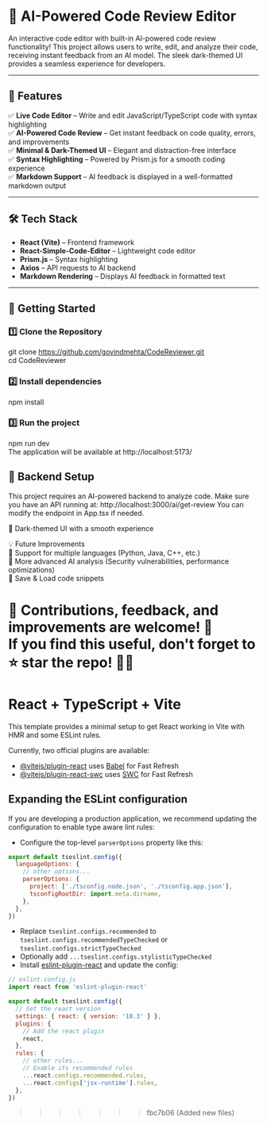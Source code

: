 # 🚀 AI-Powered Code Review Editor  

An interactive code editor with built-in AI-powered code review functionality! This project allows users to write, edit, and analyze their code, receiving instant feedback from an AI model. The sleek dark-themed UI provides a seamless experience for developers.  

---

## 📌 Features  

✅ **Live Code Editor** – Write and edit JavaScript/TypeScript code with syntax highlighting  
✅ **AI-Powered Code Review** – Get instant feedback on code quality, errors, and improvements  
✅ **Minimal & Dark-Themed UI** – Elegant and distraction-free interface  
✅ **Syntax Highlighting** – Powered by Prism.js for a smooth coding experience  
✅ **Markdown Support** – AI feedback is displayed in a well-formatted markdown output  

---

## 🛠️ Tech Stack  

- **React (Vite)** – Frontend framework  
- **React-Simple-Code-Editor** – Lightweight code editor  
- **Prism.js** – Syntax highlighting  
- **Axios** – API requests to AI backend  
- **Markdown Rendering** – Displays AI feedback in formatted text  

---

## 🚀 Getting Started  

### 1️⃣ Clone the Repository  
git clone https://github.com/govindmehta/CodeReviewer.git <br>
cd CodeReviewer

### 2️⃣ Install dependencies
npm install

### 3️⃣ Run the project
npm run dev <br>
The application will be available at http://localhost:5173/

## 🔗 Backend Setup
This project requires an AI-powered backend to analyze code. Make sure you have an API running at:
http://localhost:3000/ai/get-review
You can modify the endpoint in App.tsx if needed.

🎨 Dark-themed UI with a smooth experience

💡 Future Improvements<br>
🚀 Support for multiple languages (Python, Java, C++, etc.)<br>
🚀 More advanced AI analysis (Security vulnerabilities, performance optimizations)<br>
🚀 Save & Load code snippets<br>


🔗 Contributions, feedback, and improvements are welcome! 🎉<br>
If you find this useful, don't forget to ⭐ star the repo! 🚀✨
=======
# React + TypeScript + Vite

This template provides a minimal setup to get React working in Vite with HMR and some ESLint rules.

Currently, two official plugins are available:

- [@vitejs/plugin-react](https://github.com/vitejs/vite-plugin-react/blob/main/packages/plugin-react/README.md) uses [Babel](https://babeljs.io/) for Fast Refresh
- [@vitejs/plugin-react-swc](https://github.com/vitejs/vite-plugin-react-swc) uses [SWC](https://swc.rs/) for Fast Refresh

## Expanding the ESLint configuration

If you are developing a production application, we recommend updating the configuration to enable type aware lint rules:

- Configure the top-level `parserOptions` property like this:

```js
export default tseslint.config({
  languageOptions: {
    // other options...
    parserOptions: {
      project: ['./tsconfig.node.json', './tsconfig.app.json'],
      tsconfigRootDir: import.meta.dirname,
    },
  },
})
```

- Replace `tseslint.configs.recommended` to `tseslint.configs.recommendedTypeChecked` or `tseslint.configs.strictTypeChecked`
- Optionally add `...tseslint.configs.stylisticTypeChecked`
- Install [eslint-plugin-react](https://github.com/jsx-eslint/eslint-plugin-react) and update the config:

```js
// eslint.config.js
import react from 'eslint-plugin-react'

export default tseslint.config({
  // Set the react version
  settings: { react: { version: '18.3' } },
  plugins: {
    // Add the react plugin
    react,
  },
  rules: {
    // other rules...
    // Enable its recommended rules
    ...react.configs.recommended.rules,
    ...react.configs['jsx-runtime'].rules,
  },
})
```
>>>>>>> fbc7b06 (Added new files)
